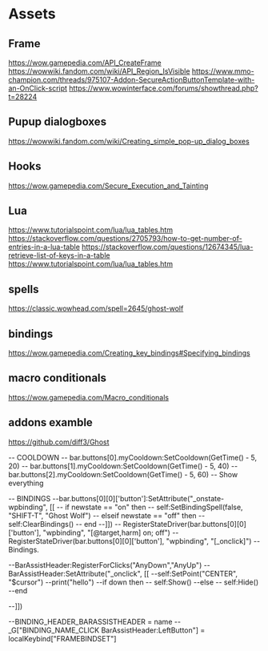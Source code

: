 # Assets


## Frame
https://wow.gamepedia.com/API_CreateFrame
https://wowwiki.fandom.com/wiki/API_Region_IsVisible
https://www.mmo-champion.com/threads/975107-Addon-SecureActionButtonTemplate-with-an-OnClick-script
https://www.wowinterface.com/forums/showthread.php?t=28224

## Pupup dialogboxes
https://wowwiki.fandom.com/wiki/Creating_simple_pop-up_dialog_boxes

## Hooks
https://wow.gamepedia.com/Secure_Execution_and_Tainting

## Lua
https://www.tutorialspoint.com/lua/lua_tables.htm
https://stackoverflow.com/questions/2705793/how-to-get-number-of-entries-in-a-lua-table
https://stackoverflow.com/questions/12674345/lua-retrieve-list-of-keys-in-a-table
https://www.tutorialspoint.com/lua/lua_tables.htm

## spells
https://classic.wowhead.com/spell=2645/ghost-wolf

## bindings
https://wow.gamepedia.com/Creating_key_bindings#Specifying_bindings

## macro conditionals
https://wow.gamepedia.com/Macro_conditionals

## addons examble
https://github.com/diff3/Ghost





  -- COOLDOWN
  -- bar.buttons[0].myCooldown:SetCooldown(GetTime() - 5, 20)
  -- bar.buttons[1].myCooldown:SetCooldown(GetTime() - 5, 40)
  -- bar.buttons[2].myCooldown:SetCooldown(GetTime() - 5, 60)
  -- Show everything

-- BINDINGS
--bar.buttons[0][0]['button']:SetAttribute("_onstate-wpbinding", [[
-- if newstate == "on" then
--  self:SetBindingSpell(false, "SHIFT-T", "Ghost Wolf")
-- elseif newstate == "off" then
--  self:ClearBindings()
-- end
--]])
-- RegisterStateDriver(bar.buttons[0][0]['button'], "wpbinding", "[@target,harm] on; off")
-- RegisterStateDriver(bar.buttons[0][0]['button'], "wpbinding", "[_onclick]")
-- Bindings.


--BarAssistHeader:RegisterForClicks("AnyDown","AnyUp")
--BarAssistHeader:SetAttribute("_onclick", [[
--self:SetPoint("CENTER", "$cursor")
--print("hello")
--if down then
--  self:Show()
--else
--  self:Hide()
--end

--]])


--BINDING_HEADER_BARASSISTHEADER = name
--_G["BINDING_NAME_CLICK BarAssistHeader:LeftButton"] = localKeybind["FRAMEBINDSET"]

